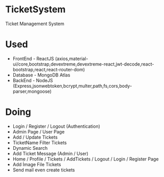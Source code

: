 
# TicketSystem
Ticket Management System

# Used

- FrontEnd - ReactJS (axios,material-ui/core,bootstrap,devextreme,devextreme-react,jwt-decode,react-bootstrap,react,react-router-dom)
- Database - MongoDB Atlas
- BackEnd  - NodeJS  (Express,jsonwebtoken,bcrypt,multer,path,fs,cors,body-parser,mongoose)


# Doing

- Login / Register / Logout   (Authentication)
- Admin Page / User Page
- Add / Update Tickets
- TicketName Filter Tickets
- Dynamic Search 
- Add Ticket Message (Admin / User)
- Home / Profile / Tickets / AddTickets / Logout / Login / Register Page
- Add İmage File Tickets
- Send mail even create tickets
